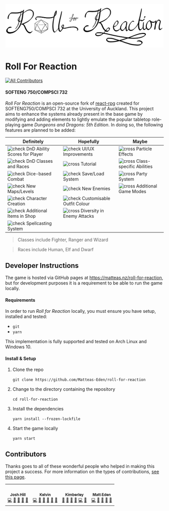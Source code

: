 <img src="public/logo/logo-wide-no-background.png">

# Roll For Reaction

<!-- ALL-CONTRIBUTORS-BADGE:START - Do not remove or modify this section -->

[![All Contributors](https://img.shields.io/badge/all_contributors-4-orange.svg?style=flat-square)](#contributors-)

<!-- ALL-CONTRIBUTORS-BADGE:END -->

#### SOFTENG 750/COMPSCI 732

_Roll For Reaction_ is an open-source fork of [react-rpg](https://github.com/ASteinheiser/react-rpg.com) created for SOFTENG750/COMPSCI 732 at the University of Auckland. This project aims to enhance the systems already present in the base game by modifying and adding elements to lightly emulate the popular tabletop role-playing game _Dungeons and Dragons: 5th Edition_. In doing so, the following features are planned to be added:

| Definitely                                        | Hopefully                                             | Maybe                                     |
| ------------------------------------------------- | ----------------------------------------------------- | -----------------------------------       |
| ![check][checkmark] DnD Ability Scores for Player | ![check][checkmark] UI/UX Improvements                | ![cross][cross] Particle Effects          |
| ![check][checkmark] DnD Classes and Races         | ![cross][cross] Tutorial                              | ![cross][cross] Class-specific Abilities  |
| ![check][checkmark] Dice-based Combat             | ![check][checkmark] Save/Load System                  | ![cross][cross] Party System              |
| ![check][checkmark] New Maps/Levels                   | ![check][checkmark] New Enemies                           | ![cross][cross] Additional Game Modes     |
| ![check][checkmark] Character Creation            | ![check][checkmark] Customisable Outfit Colour        |                                           |
| ![check][checkmark] Additional Items in Shop      | ![cross][cross] Diversity in Enemy Attacks            |                                           |
| ![check][checkmark] Spellcasting System           |                                                       |                                           |

> Classes include Fighter, Ranger and Wizard

> Races include Human, Elf and Dwarf

## Developer Instructions

The game is hosted via GitHub pages at https://matteas.nz/roll-for-reaction, but for development purposes it is a requirement to be able to run the game locally.

#### Requirements

In order to run _Roll for Reaction_ locally, you must ensure you have setup, installed and tested:

-   `git`
-   `yarn`

This implementation is fully supported and tested on Arch Linux and Windows 10.

#### Install & Setup

1. Clone the repo

    `git clone https://github.com/Matteas-Eden/roll-for-reaction`

2. Change to the directory containing the repository

    `cd roll-for-reaction`

3. Install the dependencies

    `yarn install --frozen-lockfile`

4. Start the game locally

    `yarn start`

## Contributors

Thanks goes to all of these wonderful people who helped in making this project a success. For more information on the types of contributions, [see this page](../../wiki/Contributions).

<!-- ALL-CONTRIBUTORS-LIST:START - Do not remove or modify this section -->
<!-- prettier-ignore-start -->
<!-- markdownlint-disable -->
<table>
  <tr>
    <td align="center"><a href="https://github.com/Pyxxil"><img src="https://avatars1.githubusercontent.com/u/12526499?v=4" width="100px;" alt=""/><br /><sub><b>Josh Hill</b></sub></a><br /><a href="https://github.com/matteas-eden/roll-for-reaction/commits?author=Pyxxil" title="Code">💻</a> <a href="#ideas-Pyxxil" title="Ideas, Planning, & Feedback">🤔</a> <a href="https://github.com/matteas-eden/roll-for-reaction/pulls?q=is%3Apr+reviewed-by%3APyxxil" title="Reviewed Pull Requests">👀</a> <a href="https://github.com/matteas-eden/roll-for-reaction/commits?author=Pyxxil" title="Documentation">📖</a> <a href="#maintenance-Pyxxil" title="Maintenance">🚧</a></td>
    <td align="center"><a href="https://github.com/Frosty273"><img src="https://avatars0.githubusercontent.com/u/39424472?v=4" width="100px;" alt=""/><br /><sub><b>Kelvin</b></sub></a><br /><a href="https://github.com/matteas-eden/roll-for-reaction/commits?author=Frosty273" title="Code">💻</a> <a href="#ideas-Frosty273" title="Ideas, Planning, & Feedback">🤔</a> <a href="#design-Frosty273" title="Design">🎨</a> <a href="https://github.com/matteas-eden/roll-for-reaction/pulls?q=is%3Apr+reviewed-by%3AFrosty273" title="Reviewed Pull Requests">👀</a> <a href="https://github.com/matteas-eden/roll-for-reaction/commits?author=Frosty273" title="Documentation">📖</a> <a href="#maintenance-Frosty273" title="Maintenance">🚧</a></td>
    <td align="center"><a href="https://github.com/KimberleyEvans-Parker"><img src="https://avatars2.githubusercontent.com/u/45865186?v=4" width="100px;" alt=""/><br /><sub><b>Kimberley</b></sub></a><br /><a href="#design-KimberleyEvans-Parker" title="Design">🎨</a> <a href="#ideas-KimberleyEvans-Parker" title="Ideas, Planning, & Feedback">🤔</a> <a href="https://github.com/matteas-eden/roll-for-reaction/commits?author=KimberleyEvans-Parker" title="Documentation">📖</a> <a href="https://github.com/matteas-eden/roll-for-reaction/pulls?q=is%3Apr+reviewed-by%3AKimberleyEvans-Parker" title="Reviewed Pull Requests">👀</a> <a href="https://github.com/matteas-eden/roll-for-reaction/commits?author=KimberleyEvans-Parker" title="Code">💻</a> <a href="#maintenance-KimberleyEvans-Parker" title="Maintenance">🚧</a></td>
    <td align="center"><a href="http://matteas.nz"><img src="https://avatars0.githubusercontent.com/u/45587386?v=4" width="100px;" alt=""/><br /><sub><b>Matt Eden</b></sub></a><br /><a href="https://github.com/matteas-eden/roll-for-reaction/commits?author=Matteas-Eden" title="Code">💻</a> <a href="https://github.com/matteas-eden/roll-for-reaction/commits?author=Matteas-Eden" title="Documentation">📖</a> <a href="#ideas-Matteas-Eden" title="Ideas, Planning, & Feedback">🤔</a> <a href="https://github.com/matteas-eden/roll-for-reaction/pulls?q=is%3Apr+reviewed-by%3AMatteas-Eden" title="Reviewed Pull Requests">👀</a> <a href="#maintenance-Matteas-Eden" title="Maintenance">🚧</a></td>
  </tr>
</table>

<!-- markdownlint-enable -->
<!-- prettier-ignore-end -->

<!-- ALL-CONTRIBUTORS-LIST:END -->

[checkmark]: https://api.iconify.design/octicon:check.svg?color=green 'cross'
[cross]: https://api.iconify.design/octicon:x.svg?color=red&height=16 'check'
